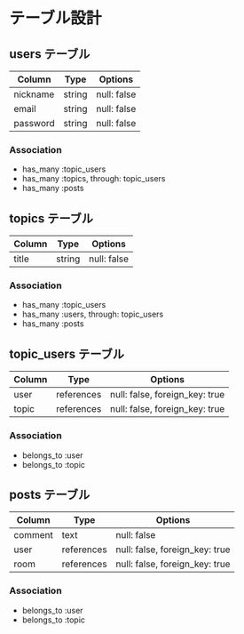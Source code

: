 # テーブル設計

## users テーブル

| Column   | Type   | Options     |
| -------- | ------ | ----------- |
| nickname | string | null: false |
| email    | string | null: false |
| password | string | null: false |

### Association

- has_many :topic_users
- has_many :topics, through: topic_users
- has_many :posts

## topics テーブル

| Column | Type   | Options     |
| ------ | ------ | ----------- |
| title  | string | null: false |

### Association

- has_many :topic_users
- has_many :users, through: topic_users
- has_many :posts

## topic_users テーブル

| Column | Type       | Options                        |
| ------ | ---------- | ------------------------------ |
| user   | references | null: false, foreign_key: true |
| topic  | references | null: false, foreign_key: true |

### Association

- belongs_to :user
- belongs_to :topic

## posts テーブル

| Column  | Type       | Options                        |
| ------- | ---------- | ------------------------------ |
| comment | text       | null: false                    |
| user    | references | null: false, foreign_key: true |
| room    | references | null: false, foreign_key: true |

### Association

- belongs_to :user
- belongs_to :topic